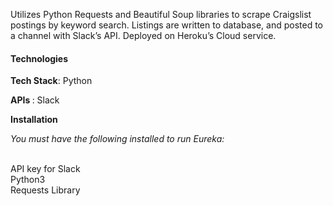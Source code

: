 Utilizes Python Requests and Beautiful Soup libraries to scrape Craigslist postings by keyword search. Listings are written to database, and posted to a channel with Slack’s API. Deployed on Heroku’s Cloud service.
 
<h4>Technologies</h4>
 
<b>Tech Stack</b>: Python

<b> APIs </b> : Slack  

<b> Installation </b>

<i>You must have the following installed to run Eureka: </i>
 
<br>
API key for Slack 
<br>
Python3 
<br>
Requests Library 
 

 